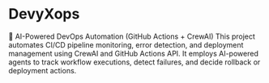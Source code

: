 # DevyXops
🚀 AI-Powered DevOps Automation (GitHub Actions + CrewAI) This project automates CI/CD pipeline monitoring, error detection, and deployment management using CrewAI and GitHub Actions API. It employs AI-powered agents to track workflow executions, detect failures, and decide rollback or deployment actions.
